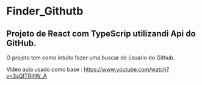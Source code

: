 # Finder_Githutb

## Projeto de React com TypeScrip utilizandi Api do GitHub.

O projeto tem como intuito fazer uma buscar de úsuario do Github.

Video aula usado como base : https://www.youtube.com/watch?v=3sQITRihW_A
